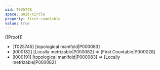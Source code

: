 ```yaml
---
uid: T025748
space: unit-circle
property: first-countable
value: true
---
```

[[Proof]]

* [T025745] [topological manifold|P000083]
* [I000182] [Locally metrizable|P000082] => [First Countable|P000028]
* [I000191] [topological manifold|P000083] => [Locally metrizable|P000082]

